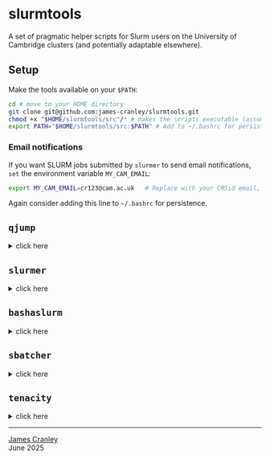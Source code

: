 # slurmtools

A set of pragmatic helper scripts for Slurm users on the University of Cambridge clusters (and potentially adaptable elsewhere).

## Setup

Make the tools available on your `$PATH`:

```bash
cd # move to your HOME directory
git clone git@github.com:james-cranley/slurmtools.git
chmod +x "$HOME/slurmtools/src"/* # makes the scripts executable (assumes you cloned the repo into HOME)
export PATH="$HOME/slurmtools/src:$PATH" # Add to ~/.bashrc for persistence
```

### Email notifications

If you want SLURM jobs submitted by `slurmer` to send email notifications, `set` the environment variable `MY_CAM_EMAIL`:

```bash
export MY_CAM_EMAIL=cr123@cam.ac.uk   # Replace with your CRSid email, 
```

Again consider adding this line to `~/.bashrc` for persistence.

## `qjump`
<details>
<summary>click here</summary>

Identifies the Slurm partition with the **lowest** "Highest Priority" value among pending jobs blocked by the Priority reason, as a heuristic for the likely shortest queue.
Partitions are separated into CPU and GPU classes; edit the lists in the `qjump` script as needed.

**Usage:**

```bash
qjump                # returns optimal CPU queue (default)
qjump --device gpu   # returns optimal GPU queue
qjump --table        # print table of all queues (with pending job stats)
```

Output is a single partition name (unless `--table` is used).

Credit: [Theo Nelson](mailto:tmn2126@columbia.edu) for the original idea.

</details>

## `slurmer`
<details>
<summary>click here</summary>

Generates SLURM submission scripts from a plain text file of commands. By default commands will be executed in series, however there is a seamless parallelisation (`--array` or `--parallel`) if each line is an independent job. It is particularly helpful when running multiple commands with varying parameterisations (i.e. bioinformatics...) because it reduces the slurm submission headache to creating a text file with one command per row. It also handles one-line jobs perfectly fine, making it flexible for all you slurm submissions.

**Key features:**

* **Partition selection**:

  * Default is "auto": for CPU jobs, picks the optimal partition via `qjump`; for GPU jobs, picks via `qjump --device gpu`.
  * Override with `-p <partition>`.
* **Execution modes**:

  * **Serial**: (default) runs commands one after another (`parallel -j1`).
  * **Parallel**: runs commands concurrently with GNU Parallel (`--parallel`). Jobs share the requested resource.
  * **Array**: creates a SLURM array job, one command per task (`--array`). Each job gets the requested resource.
* **Logging**:

  * Each job’s logs are placed in a `logs/<job-name>/` directory by default.
  * Each in non-array mode, each individual command (line from commands text file) has its own stderr and stdout.
  * For future reference/debugging, the commands file and script file are kept in the logs diretory.
* **Email notification**:

  * Only included if `MY_CAM_EMAIL` is set.
* **Conda**:

  * Optionally activate a specified conda environment.
* **GPU jobs**:

  * Optional CUDA MPS for multi-process sharing with `--parallel`.

**Basic usage:**

```bash
slurmer <cmdfile> -J <job-name> -t <hours> -c <cores>
```

**Examples:**

Example `commands.txt`:
```bash
python myGPUscript.py --input A --anotherflag B
python myGPUscript.py --input B --anotherflag D
```

Example `slurmer` calls:
```bash
slurmer commands.txt -J testjob -t 2 -c 4                  # serial (default)
slurmer commands.txt -J testjob -t 2 -c 4 --parallel       # run all commands concurrently
slurmer commands.txt -J testjob -t 2 -g 1 --array          # as a SLURM array, 1 GPU each
slurmer commands.txt -J testjob -t 2 -g 1 --parallel       # concurrently, sharing 1 GPU
slurmer commands.txt -J testjob -t 2 -c 4 --conda myenv    # run in conda environment
```

Example `slurmer`-generated script:
```bash
slurmer -g 1 -t 1 -J slurm_parallel_gpu --conda scanpy --parallel test_cmds.txt
>>> OUTPUT: slurm_parallel_gpu.sh

#!/bin/bash
#SBATCH -p ampere
#SBATCH -A TEICHMANN-SL3-GPU
#SBATCH -N 1
#SBATCH -n 1
#SBATCH --gres=gpu:1
#SBATCH -t 1:00:00
#SBATCH -J slurm_parallel_gpu
#SBATCH -e ./logs/slurm_parallel_gpu/%x.e%A
#SBATCH -o ./logs/slurm_parallel_gpu/%x.o%A
#SBATCH --mail-type=ALL
#SBATCH --mail-user=jc2226@cam.ac.uk

eval "$(conda shell.bash hook)"
conda activate scanpy

module load parallel/20240922
# ---- CUDA MPS for multi-process GPU sharing ------------
MPS_BASE="${TMPDIR:-/tmp}/mps_${SLURM_JOB_ID}"
mkdir -p "${MPS_BASE}"
export CUDA_MPS_PIPE_DIRECTORY="${MPS_BASE}"
export CUDA_MPS_LOG_DIRECTORY="${MPS_BASE}"
nvidia-cuda-mps-control -d

mkdir -p ./logs/slurm_parallel_gpu
parallel --result ./logs/slurm_parallel_gpu/{#}/{#} < test_cmds.txt

echo quit | nvidia-cuda-mps-control
```

Example of logging (same commands run in serial, parallel and array):
```bash
.
├── commands.txt
├── logs
│   ├── slurm_array
│   │   ├── commands.txt
│   │   ├── slurm_array.10805579.e
│   │   ├── slurm_array.10805579.o
│   │   └── slurm.sh
│   ├── slurm_parallel
│   │   ├── cmd1
│   │   ├── cmd1.err
│   │   ├── cmd1.seq
│   │   ├── cmd2
│   │   ├── cmd2.err
│   │   ├── cmd2.seq
│   │   ├── cmd3
│   │   ├── cmd3.err
│   │   ├── cmd3.seq
│   │   ├── commands.txt
│   │   ├── slurm_parallel.10805577.e
│   │   ├── slurm_parallel.10805577.o
│   │   └── slurm.sh
│   └── slurm_serial
│       ├── cmd1
│       ├── cmd1.err
│       ├── cmd1.seq
│       ├── cmd2
│       ├── cmd2.err
│       ├── cmd2.seq
│       ├── cmd3
│       ├── cmd3.err
│       ├── cmd3.seq
│       ├── commands.txt
│       ├── slurm_serial.10805576.e
│       ├── slurm_serial.10805576.o
│       └── slurm.sh
├── reset.sh
├── slurm_array.sh
├── slurm_parallel.sh
├── slurm_serial.sh
└── test.sh
```

**Arguments of note:**

* `-c <cores>`: required for CPU jobs.
* `-g <gpus>`: triggers GPU job mode.
* `-J <name>`: sets the SLURM job name.
* `-t <hours>`: sets walltime (hours).
* `--parallel` / `--array`: mutually exclusive execution modes.
* `--conda <env>`: activates a named conda environment before running commands.

The script outputs a batch file named `<job-name>.sh` and prints log/submit instructions.

**One-liner:**

Running `slurmer` generates a slurm script, enabling inspection. This can then be dispatched with `sbatch slurmeroutputscript.sh`. Alternatively, you can pipe the output directly to `sbatch`, like so:

```bash
slurmer commands.txt -J my_job -t 1 -c 2 | sbatch
```

**Dependencies:**

* Python 3
* `GNU Parallel` (loaded via module inside the batch script)
* `qjump` script (on PATH or in the same directory as `slurmer`)

**Testing:**

You can test whether it works on your system by running:

```bash
cd ~/slurmtools/test # go to test area
bash test.sh
```

Then inspect the logs / errors. To reset run `bash reset.sh`.

</details>

## `bashaslurm`
<details>
<summary>click here</summary>

Strips all `#SBATCH` lines from a SLURM script, so you can safely run the body of a batch script interactively (e.g., via `sintr`):

```bash
bashaslurm slurmscript.sh
```

The result is printed to standard output.
</details>

## `sbatcher`
<details>
<summary>click here</summary>

Launches a SLURM batch script **and** starts a detached watcher that will automatically retry the job if it times‑out or runs out of memory.  
It is a thin wrapper around `sbatch`, `screen`, and the companion `tenacity` script.
As is also the case for standard `sbatch` dispatching, jobs should be dispatched when on a *login* node (`sbatcher` checks using string search 'login' as a heuristic).

**Key features**

* Parses the `#SBATCH -o …` line to discover the run‑time log directory, copies
  the original script there for provenance, and drops all watcher logs into
  the same directory.
* Submits the SLURM job and records the Job ID.
* Spawns a detached `screen` session named `tenacity.<JOBID>` running the
  watcher.
* Verbose mode (`-v`) prints every command and redirects the watcher’s stdout +
  stderr to `tenacity_screen.log` in the log directory.

**Basic usage**

```bash
sbatcher myjob.sh                          # normal
sbatcher -v myjob.sh --max-retries 3       # verbose, pass args to tenacity
```

**One-liner with `slurmer`**

```bash
slurmer commands.txt -J my_job -t 1 -c 2 | sbatcher # the job is now dispatched and will retry if OOM/TIMEOUT
```

*Everything after the batch‑script name is forwarded to `tenacity` unchanged.*
</details>

## `tenacity`
<details>
<summary>click here</summary>

A Python watcher that monitors a running SLURM job and, on resource failure,
resubmits an edited copy of the job script with more wall‑time or more CPUs.

**Retries**

* **Timeout**   → adds `--time` by `--time-increment` hours (default `+2 h`)
* **Out‑of‑memory** (exit 137 / Reason=`OutOfMemory`) → adds cores by
  `--core-increment` (default `+2`)
* Caps are enforced by `--max-hours` and `--max-cores`.
* GPU jobs are never retried for OOM because memory is GPU‑tied.

**How it works**

1. Polls `sacct` for `State`, `ExitCode`, and `Reason`.
2. Classifies failure (timeout, OOM, or other).
3. Creates a new script `slurm___TO<n>.sh` or `slurm___OOM<n>.sh`
   * patches `#SBATCH -t …` or `#SBATCH -c …`
   * injects `#SBATCH -D <original‑working‑dir>` so relative paths still work
4. Resubmits and continues until success or retry cap.

**Typical call**

```bash
tenacity -s myjob.sh --jobid 123456          --max-retries 3  --time-increment 1 --poll 120
```

Any arguments accepted by `tenacity` can be forwarded through `sbatcher`:

```bash
sbatcher run_big_job.sh --max-retries 3 --time-increment 1
```

All watcher activity is written to `tenacity.log` in the same directory
specified by the original `#SBATCH -o` path.
</details>

---

[James Cranley](mailto:jc2226@cam.ac.uk)  
June 2025

